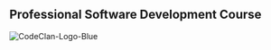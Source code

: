 ## Professional Software Development Course


![CodeClan-Logo-Blue](https://user-images.githubusercontent.com/46895365/214358460-866f6404-17cb-4e5b-9c2a-f9c5b4752d1d.png)
